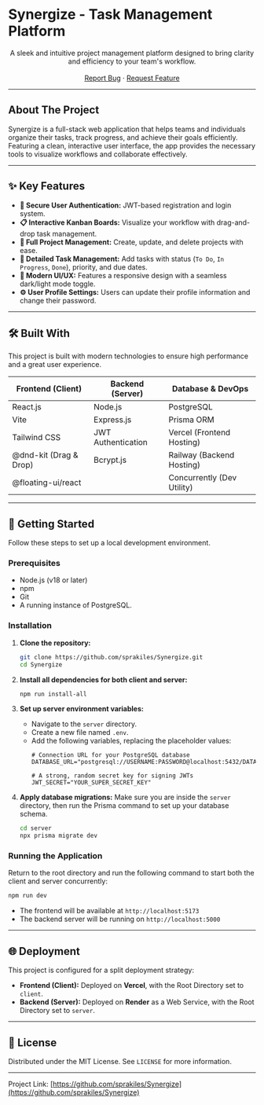 # Synergize - Task Management Platform

<div align="center">
  <p align="center">
    A sleek and intuitive project management platform designed to bring clarity and efficiency to your team's workflow.
    <br />
    <br />
    <!-- You can add a link to your live app here later -->
    <!-- <a href="#"><strong>View Demo »</strong></a>
    · -->
    <a href="https://github.com/sprakiles/Synergize/issues">Report Bug</a>
    ·
    <a href="https://github.com/sprakiles/Synergize/issues">Request Feature</a>
  </p>
</div>

---

## About The Project

Synergize is a full-stack web application that helps teams and individuals organize their tasks, track progress, and achieve their goals efficiently. Featuring a clean, interactive user interface, the app provides the necessary tools to visualize workflows and collaborate effectively.

---

## ✨ Key Features

*   **🔐 Secure User Authentication:** JWT-based registration and login system.
*   **📋 Interactive Kanban Boards:** Visualize your workflow with drag-and-drop task management.
*   **📂 Full Project Management:** Create, update, and delete projects with ease.
*   **📝 Detailed Task Management:** Add tasks with status (`To Do`, `In Progress`, `Done`), priority, and due dates.
*   **🌙 Modern UI/UX:** Features a responsive design with a seamless dark/light mode toggle.
*   **⚙️ User Profile Settings:** Users can update their profile information and change their password.

---

## 🛠️ Built With

This project is built with modern technologies to ensure high performance and a great user experience.

| Frontend (Client)      | Backend (Server)      | Database & DevOps            |
| ---------------------- | --------------------- | ---------------------------- |
| React.js               | Node.js               | PostgreSQL                   |
| Vite                   | Express.js            | Prisma ORM                   |
| Tailwind CSS           | JWT Authentication    | Vercel (Frontend Hosting)    |
| @dnd-kit (Drag & Drop) | Bcrypt.js             | Railway (Backend Hosting)     |
| @floating-ui/react     |                       | Concurrently (Dev Utility)   |

---

## 🚀 Getting Started

Follow these steps to set up a local development environment.

### Prerequisites

*   Node.js (v18 or later)
*   npm
*   Git
*   A running instance of PostgreSQL.

### Installation

1.  **Clone the repository:**
    ```sh
    git clone https://github.com/sprakiles/Synergize.git
    cd Synergize
    ```

2.  **Install all dependencies for both client and server:**
    ```sh
    npm run install-all
    ```

3.  **Set up server environment variables:**
    *   Navigate to the `server` directory.
    *   Create a new file named `.env`.
    *   Add the following variables, replacing the placeholder values:
        ```env
        # Connection URL for your PostgreSQL database
        DATABASE_URL="postgresql://USERNAME:PASSWORD@localhost:5432/DATABASE_NAME"

        # A strong, random secret key for signing JWTs
        JWT_SECRET="YOUR_SUPER_SECRET_KEY"
        ```

4.  **Apply database migrations:**
    Make sure you are inside the `server` directory, then run the Prisma command to set up your database schema.
    ```sh
    cd server
    npx prisma migrate dev
    ```

### Running the Application

Return to the root directory and run the following command to start both the client and server concurrently:

```sh
npm run dev
```

*   The frontend will be available at `http://localhost:5173`
*   The backend server will be running on `http://localhost:5000`

---

## 🌐 Deployment

This project is configured for a split deployment strategy:
*   **Frontend (Client):** Deployed on **Vercel**, with the Root Directory set to `client`.
*   **Backend (Server):** Deployed on **Render** as a Web Service, with the Root Directory set to `server`.

---

## 📜 License

Distributed under the MIT License. See `LICENSE` for more information.

---

Project Link: [https://github.com/sprakiles/Synergize](https://github.com/sprakiles/Synergize)
